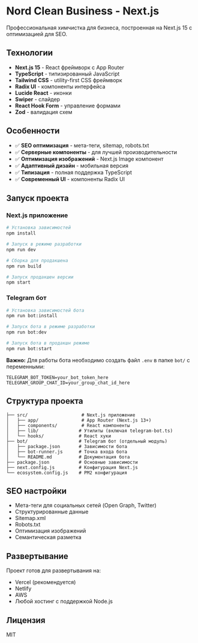 # Nord Clean Business - Next.js

Профессиональная химчистка для бизнеса, построенная на Next.js 15 с оптимизацией для SEO.

## Технологии

- **Next.js 15** - React фреймворк с App Router
- **TypeScript** - типизированный JavaScript
- **Tailwind CSS** - utility-first CSS фреймворк
- **Radix UI** - компоненты интерфейса
- **Lucide React** - иконки
- **Swiper** - слайдер
- **React Hook Form** - управление формами
- **Zod** - валидация схем

## Особенности

- ✅ **SEO оптимизация** - мета-теги, sitemap, robots.txt
- ✅ **Серверные компоненты** - для лучшей производительности
- ✅ **Оптимизация изображений** - Next.js Image компонент
- ✅ **Адаптивный дизайн** - мобильная версия
- ✅ **Типизация** - полная поддержка TypeScript
- ✅ **Современный UI** - компоненты Radix UI

## Запуск проекта

### Next.js приложение

```bash
# Установка зависимостей
npm install

# Запуск в режиме разработки
npm run dev

# Сборка для продакшена
npm run build

# Запуск продакшен версии
npm start
```

### Telegram бот

```bash
# Установка зависимостей бота
npm run bot:install

# Запуск бота в режиме разработки
npm run bot:dev

# Запуск бота в продакшн режиме
npm run bot:start
```

**Важно:** Для работы бота необходимо создать файл `.env` в папке `bot/` с переменными:
```
TELEGRAM_BOT_TOKEN=your_bot_token_here
TELEGRAM_GROUP_CHAT_ID=your_group_chat_id_here
```

## Структура проекта

```
├── src/                    # Next.js приложение
│   ├── app/                # App Router (Next.js 13+)
│   ├── components/         # React компоненты
│   ├── lib/               # Утилиты (включая telegram-bot.ts)
│   └── hooks/             # React хуки
├── bot/                   # Telegram бот (отдельный модуль)
│   ├── package.json       # Зависимости бота
│   ├── bot-runner.js      # Точка входа бота
│   └── README.md          # Документация бота
├── package.json           # Основные зависимости
├── next.config.js         # Конфигурация Next.js
└── ecosystem.config.js    # PM2 конфигурация
```

## SEO настройки

- Мета-теги для социальных сетей (Open Graph, Twitter)
- Структурированные данные
- Sitemap.xml
- Robots.txt
- Оптимизация изображений
- Семантическая разметка

## Развертывание

Проект готов для развертывания на:
- Vercel (рекомендуется)
- Netlify
- AWS
- Любой хостинг с поддержкой Node.js

## Лицензия

MIT
